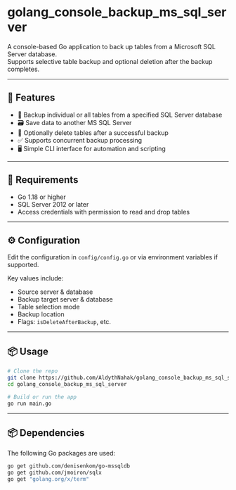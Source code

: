 # golang_console_backup_ms_sql_server

A console-based Go application to back up tables from a Microsoft SQL Server database.  
Supports selective table backup and optional deletion after the backup completes.

---

## 🧩 Features

- 🔄 Backup individual or all tables from a specified SQL Server database
- 🗃 Save data to another MS SQL Server
- 🧹 Optionally delete tables after a successful backup
- ✅ Supports concurrent backup processing
- 🖥 Simple CLI interface for automation and scripting

---

## 🚀 Requirements

- Go 1.18 or higher
- SQL Server 2012 or later
- Access credentials with permission to read and drop tables

---

## ⚙️ Configuration

Edit the configuration in `config/config.go` or via environment variables if supported.

Key values include:
- Source server & database
- Backup target server & database
- Table selection mode
- Backup location
- Flags: `isDeleteAfterBackup`, etc.

---

## 📦 Usage

```bash
# Clone the repo
git clone https://github.com/AldythNahak/golang_console_backup_ms_sql_server.git
cd golang_console_backup_ms_sql_server

# Build or run the app
go run main.go
```
---

## 📦 Dependencies

The following Go packages are used:
```bash
go get github.com/denisenkom/go-mssqldb
go get github.com/jmoiron/sqlx
go get "golang.org/x/term"
```